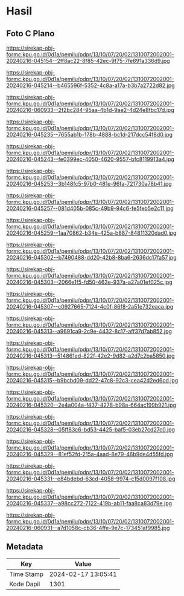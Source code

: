 # Hasil

## Foto C Plano

https://sirekap-obj-formc.kpu.go.id/0d1a/pemilu/pdpr/13/10/07/20/02/1310072002001-20240216-045154--2ff8ac22-8f85-42ec-9f75-7fe691a336d9.jpg

https://sirekap-obj-formc.kpu.go.id/0d1a/pemilu/pdpr/13/10/07/20/02/1310072002001-20240216-045214--b465596f-5352-4c8a-a17a-b3b7a2722d82.jpg

https://sirekap-obj-formc.kpu.go.id/0d1a/pemilu/pdpr/13/10/07/20/02/1310072002001-20240216-060933--2f2bc284-95aa-4b1d-9ae2-4d24e8fbc17d.jpg

https://sirekap-obj-formc.kpu.go.id/0d1a/pemilu/pdpr/13/10/07/20/02/1310072002001-20240216-045235--7655ab1b-178b-4888-bc1d-217dcc54f8d0.jpg

https://sirekap-obj-formc.kpu.go.id/0d1a/pemilu/pdpr/13/10/07/20/02/1310072002001-20240216-045243--fe0399ec-4050-4620-9557-bfc8119913a4.jpg

https://sirekap-obj-formc.kpu.go.id/0d1a/pemilu/pdpr/13/10/07/20/02/1310072002001-20240216-045253--3b148fc5-97b0-481e-96fa-721730a78b41.jpg

https://sirekap-obj-formc.kpu.go.id/0d1a/pemilu/pdpr/13/10/07/20/02/1310072002001-20240216-045257--081d405b-085c-49b9-94c6-fe5feb5e2c11.jpg

https://sirekap-obj-formc.kpu.go.id/0d1a/pemilu/pdpr/13/10/07/20/02/1310072002001-20240216-045259--1aa70862-b34e-425a-b887-84811320dad0.jpg

https://sirekap-obj-formc.kpu.go.id/0d1a/pemilu/pdpr/13/10/07/20/02/1310072002001-20240216-045302--b7490488-dd20-42b8-8ba6-2636dc17fa57.jpg

https://sirekap-obj-formc.kpu.go.id/0d1a/pemilu/pdpr/13/10/07/20/02/1310072002001-20240216-045303--2066e1f5-fd50-463e-937a-a27a01ef025c.jpg

https://sirekap-obj-formc.kpu.go.id/0d1a/pemilu/pdpr/13/10/07/20/02/1310072002001-20240216-045307--c0927665-7124-4c0f-86f8-2a51e732eaca.jpg

https://sirekap-obj-formc.kpu.go.id/0d1a/pemilu/pdpr/13/10/07/20/02/1310072002001-20240216-045313--a9691ca9-2c9e-4432-8c17-aff37d7ab852.jpg

https://sirekap-obj-formc.kpu.go.id/0d1a/pemilu/pdpr/13/10/07/20/02/1310072002001-20240216-045313--514861ed-822f-42e2-9d82-a2d7c2ba5850.jpg

https://sirekap-obj-formc.kpu.go.id/0d1a/pemilu/pdpr/13/10/07/20/02/1310072002001-20240216-045315--b9bcbd09-dd22-47c8-92c3-cea42d2ed6cd.jpg

https://sirekap-obj-formc.kpu.go.id/0d1a/pemilu/pdpr/13/10/07/20/02/1310072002001-20240216-045320--2e4a004a-f437-4278-b98a-664ac199b921.jpg

https://sirekap-obj-formc.kpu.go.id/0d1a/pemilu/pdpr/13/10/07/20/02/1310072002001-20240216-045328--05ff83c6-bd53-4425-baf5-03eb27cd27c0.jpg

https://sirekap-obj-formc.kpu.go.id/0d1a/pemilu/pdpr/13/10/07/20/02/1310072002001-20240216-045329--81ef52fd-215a-4aad-8e79-46b9de4d55fd.jpg

https://sirekap-obj-formc.kpu.go.id/0d1a/pemilu/pdpr/13/10/07/20/02/1310072002001-20240216-045331--e84bdebd-63cd-4058-9974-c15d0097f108.jpg

https://sirekap-obj-formc.kpu.go.id/0d1a/pemilu/pdpr/13/10/07/20/02/1310072002001-20240216-045337--a98cc272-7122-419b-ab11-faa8ca83d79e.jpg

https://sirekap-obj-formc.kpu.go.id/0d1a/pemilu/pdpr/13/10/07/20/02/1310072002001-20240216-060931--a7d1058c-cb36-4ffe-9e7c-173451af9985.jpg


## Metadata

| Key        | Value               |
| ---------- | ------------------- |
| Time Stamp | 2024-02-17 13:05:41 |
| Kode Dapil | 1301                |



